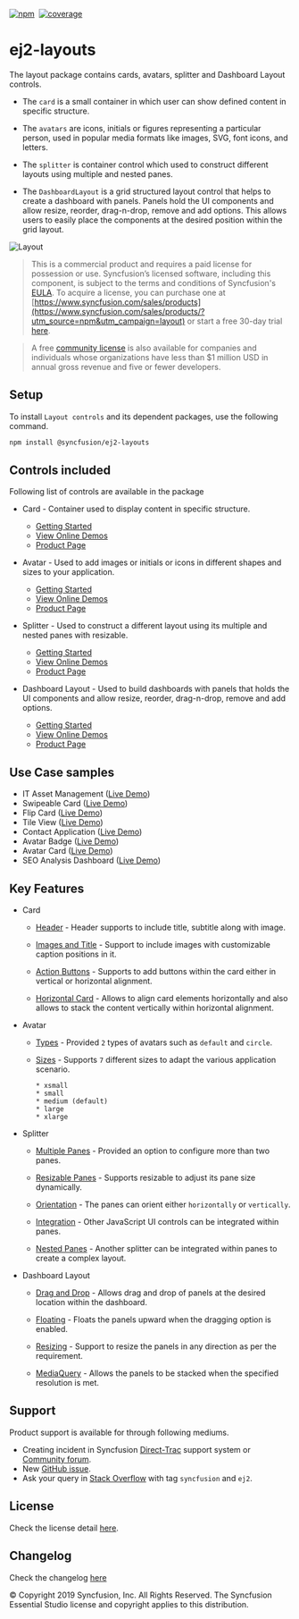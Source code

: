 [![npm](http://ej2.syncfusion.com/github-badges?package=@syncfusion/ej2-layouts)](https://www.npmjs.com/package/@syncfusion/ej2-layouts)&nbsp;&nbsp;[![coverage](http://ej2.syncfusion.com/badges/ej2-layouts/coverage.svg)](http://ej2.syncfusion.com/badges/ej2-layouts)

# ej2-layouts

The layout package contains cards, avatars, splitter and Dashboard Layout controls.

* The `card` is a small container in which user can show defined content in specific structure.

* The `avatars` are icons, initials or figures representing a particular person, used in popular media formats like images, SVG, font icons, and letters.

* The `splitter` is container control which used to construct different layouts using multiple and nested panes.

* The `DashboardLayout` is a grid structured layout control that helps to create a dashboard with panels. Panels hold the UI components and allow resize, reorder, drag-n-drop, remove and add options. This allows users to easily place the components at the desired position within the grid layout.

![Layout](https://ej2.syncfusion.com/products/images/layout/readme.png)

> This is a commercial product and requires a paid license for possession or use. Syncfusion’s licensed software, including this component, is subject to the terms and conditions of Syncfusion's [EULA](https://www.syncfusion.com/eula/es/). To acquire a license, you can purchase one at [https://www.syncfusion.com/sales/products](https://www.syncfusion.com/sales/products/?utm_source=npm&utm_campaign=layout) or start a free 30-day trial [here](https://www.syncfusion.com/account/manage-trials/start-trials/?utm_source=npm&utm_campaign=layout).

> A free [community license](https://www.syncfusion.com/products/communitylicense/?utm_source=npm&utm_campaign=layout) is also available for companies and individuals whose organizations have less than $1 million USD in annual gross revenue and five or fewer developers.

## Setup

To install `Layout controls` and its dependent packages, use the following command.

```sh
npm install @syncfusion/ej2-layouts
```

## Controls included

Following list of controls are available in the package

* Card - Container used to display content in specific structure.
  * [Getting Started](https://ej2.syncfusion.com/documentation/card/getting-started/?utm_source=npm&utm_campaign=layout)
  * [View Online Demos](https://ej2.syncfusion.com/demos/?utm_source=npm&utm_campaign=card#/material/card/basic.html)
  * [Product Page](https://www.syncfusion.com/javascript-ui-controls/card/?utm_source=npm&utm_campaign=layout)

* Avatar - Used to add images or initials or icons in different shapes and sizes to your application.
  * [Getting Started](https://ej2.syncfusion.com/documentation/avatar/getting-started/?utm_source=npm&utm_campaign=layout)
  * [View Online Demos](https://ej2.syncfusion.com/demos/?utm_source=npm&utm_campaign=avatar#/material/avatar/default.html)
  * [Product Page](https://www.syncfusion.com/javascript-ui-controls/avatar/?utm_source=npm&utm_campaign=layout)

* Splitter - Used to construct a different layout using its multiple and nested panes with resizable.
  * [Getting Started](https://ej2.syncfusion.com/documentation/splitter/getting-started/?utm_source=npm&utm_campaign=layout)
  * [View Online Demos](https://ej2.syncfusion.com/demos/?utm_source=npm&utm_campaign=splitter#/material/splitter/default.html)
  * [Product Page](https://www.syncfusion.com/javascript-ui-controls/splitter/?utm_source=npm&utm_campaign=layout)

* Dashboard Layout - Used to build dashboards with panels that holds the UI components and allow resize, reorder, drag-n-drop, remove and add options.
  * [Getting Started](https://ej2.syncfusion.com/documentation/dashboard-layout/getting-started/?utm_source=npm&utm_campaign=layout)
  * [View Online Demos](https://ej2.syncfusion.com/demos/?utm_source=npm&utm_campaign=dashboard-layout#/material/dashboardlayout/default.html)
  * [Product Page](https://www.syncfusion.com/javascript-ui-controls/dashboard-layout/?utm_source=npm&utm_campaign=layout)

## Use Case samples

* IT Asset Management ([Live Demo](https://ej2.syncfusion.com/showcase/vue/assetmanagement/?utm_source=npm&utm_campaign=layout))
* Swipeable Card ([Live Demo](https://ej2.syncfusion.com/demos/?utm_source=npm&utm_campaign=card#/material/card/swipeable.html))
* Flip Card ([Live Demo](https://ej2.syncfusion.com/demos/?utm_source=npm&utm_campaign=card#/material/card/flip.html))
* Tile View ([Live Demo](https://ej2.syncfusion.com/demos/?utm_source=npm&utm_campaign=card#/material/card/tile.html))
* Contact Application ([Live Demo](https://ej2.syncfusion.com/demos/?utm_source=npm&utm_campaign=avatar#/material/avatar/listview.html))
* Avatar Badge ([Live Demo](https://ej2.syncfusion.com/demos/?utm_source=npm&utm_campaign=avatar#/material/avatar/badge.html))
* Avatar Card ([Live Demo](https://ej2.syncfusion.com/demos/?utm_source=npm&utm_campaign=avatar#/material/avatar/card.html))
* SEO Analysis Dashboard ([Live Demo](https://ej2.syncfusion.com/demos/?utm_source=npm&utm_campaign=dashboard-layout#/material/dashboardlayout/analytics-dashboard.html))

## Key Features

* Card
  * [Header](https://ej2.syncfusion.com/demos/?utm_source=npm&utm_campaign=card#/material/card/basic.html) - Header supports to include title, subtitle along with image.

  * [Images and Title](https://ej2.syncfusion.com/demos/?utm_source=npm&utm_campaign=card#/material/card/reveal.html) - Support to include images with customizable caption positions in it.

  * [Action Buttons](https://ej2.syncfusion.com/demos/?utm_source=npm&utm_campaign=card#/material/card/vertical.html) - Supports to add buttons within the card either in vertical or horizontal alignment.

  * [Horizontal Card](https://ej2.syncfusion.com/demos/?utm_source=npm&utm_campaign=card#/material/card/horizontal.html) - Allows to align card elements horizontally and also allows to stack the content vertically within horizontal alignment.

* Avatar
  * [Types](https://ej2.syncfusion.com/demos/?utm_source=npm&utm_campaign=avatar#/material/avatar/default.html) - Provided `2` types of avatars such as `default` and `circle`.

  * [Sizes](https://ej2.syncfusion.com/demos/?utm_source=npm&utm_campaign=avatar#/material/avatar/types.html) - Supports `7` different sizes to adapt the various application scenario.

        * xsmall
        * small
        * medium (default)
        * large
        * xlarge

* Splitter
  * [Multiple Panes](https://ej2.syncfusion.com/demos/?utm_source=npm&utm_campaign=splitter#/material/splitter/default.html) - Provided an option to configure more than two panes.

  * [Resizable Panes](https://ej2.syncfusion.com/demos/?utm_source=npm&utm_campaign=splitter#/material/splitter/code-editor-layout.html) - Supports resizable to adjust its pane size dynamically.

  * [Orientation](https://ej2.syncfusion.com/demos/?utm_source=npm&utm_campaign=splitter#/material/splitter/default.html) - The panes can orient either `horizontally` or `vertically`.

  * [Integration](https://ej2.syncfusion.com/demos/?utm_source=npm&utm_campaign=splitter#/material/splitter/accordion-navigation-menu.html) - Other JavaScript UI controls can be integrated within panes.

  * [Nested Panes](https://ej2.syncfusion.com/demos/?utm_source=npm&utm_campaign=splitter#/material/splitter/code-editor-layout.html) - Another splitter can be integrated within panes to create a complex layout.

 * Dashboard Layout

   * [Drag and Drop](https://ej2.syncfusion.com/demos/?utm_source=npm&utm_campaign=dashboard-layout#/material/dashboardlayout/properties.html) - Allows drag and drop of panels at the desired location within the dashboard.

   * [Floating](https://ej2.syncfusion.com/demos/?utm_source=npm&utm_campaign=dashboard-layout#/material/dashboardlayout/properties.html) - Floats the panels upward when the dragging option is enabled.

   * [Resizing](https://ej2.syncfusion.com/demos/?utm_source=npm&utm_campaign=dashboard-layout#/material/dashboardlayout/properties.html) - Support to resize the panels in any direction as per the requirement.

   * [MediaQuery](https://ej2.syncfusion.com/demos/?utm_source=npm&utm_campaign=dashboard-layout#/material/dashboardlayout/default.html) - Allows the panels to be stacked when the specified resolution is met.

## Support

Product support is available for through following mediums.

* Creating incident in Syncfusion [Direct-Trac](https://www.syncfusion.com/support/directtrac/incidents/?utm_source=npm&utm_campaign=layout) support system or [Community forum](https://www.syncfusion.com/forums/essential-js2/?utm_source=npm&utm_campaign=layout).
* New [GitHub issue](https://github.com/syncfusion/ej2-javascript-ui-controls/issues/new/?utm_source=npm&utm_campaign=layout).
* Ask your query in [Stack Overflow](https://stackoverflow.com/?utm_source=npm&utm_campaign=layout) with tag `syncfusion` and `ej2`.

## License

Check the license detail [here](https://github.com/syncfusion/ej2-javascript-ui-controls/blob/master/license/?utm_source=npm&utm_campaign=layout).

## Changelog

Check the changelog [here](https://github.com/syncfusion/ej2-javascript-ui-controls/blob/master/controls/layouts/CHANGELOG.md/?utm_source=npm&utm_campaign=layout)

© Copyright 2019 Syncfusion, Inc. All Rights Reserved. The Syncfusion Essential Studio license and copyright applies to this distribution.
